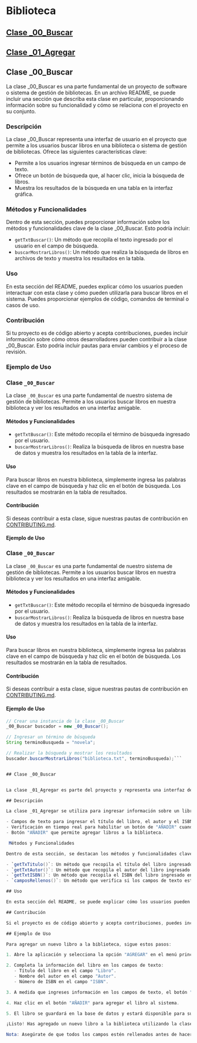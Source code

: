 # Biblioteca

## [Clase _00_Buscar](#clase-_00_buscar)
## [Clase _01_Agregar](#clase-_01_agregar)



## Clase _00_Buscar

La clase _00_Buscar es una parte fundamental de un proyecto de software o sistema de gestión de bibliotecas. En un archivo README, se puede incluir una sección que describa esta clase en particular, proporcionando información sobre su funcionalidad y cómo se relaciona con el proyecto en su conjunto.

### Descripción

La clase _00_Buscar representa una interfaz de usuario en el proyecto que permite a los usuarios buscar libros en una biblioteca o sistema de gestión de bibliotecas. Ofrece las siguientes características clave:

- Permite a los usuarios ingresar términos de búsqueda en un campo de texto.
- Ofrece un botón de búsqueda que, al hacer clic, inicia la búsqueda de libros.
- Muestra los resultados de la búsqueda en una tabla en la interfaz gráfica.

### Métodos y Funcionalidades

Dentro de esta sección, puedes proporcionar información sobre los métodos y funcionalidades clave de la clase _00_Buscar. Esto podría incluir:

- `getTxtBuscar()`: Un método que recopila el texto ingresado por el usuario en el campo de búsqueda.
- `buscarMostrarLibros()`: Un método que realiza la búsqueda de libros en archivos de texto y muestra los resultados en la tabla.

### Uso

En esta sección del README, puedes explicar cómo los usuarios pueden interactuar con esta clase y cómo pueden utilizarla para buscar libros en el sistema. Puedes proporcionar ejemplos de código, comandos de terminal o casos de uso.

### Contribución

Si tu proyecto es de código abierto y acepta contribuciones, puedes incluir información sobre cómo otros desarrolladores pueden contribuir a la clase _00_Buscar. Esto podría incluir pautas para enviar cambios y el proceso de revisión.

### Ejemplo de Uso

### Clase `_00_Buscar`

La clase `_00_Buscar` es una parte fundamental de nuestro sistema de gestión de bibliotecas. Permite a los usuarios buscar libros en nuestra biblioteca y ver los resultados en una interfaz amigable.

#### Métodos y Funcionalidades

- `getTxtBuscar()`: Este método recopila el término de búsqueda ingresado por el usuario.
- `buscarMostrarLibros()`: Realiza la búsqueda de libros en nuestra base de datos y muestra los resultados en la tabla de la interfaz.

#### Uso

Para buscar libros en nuestra biblioteca, simplemente ingresa las palabras clave en el campo de búsqueda y haz clic en el botón de búsqueda. Los resultados se mostrarán en la tabla de resultados.

#### Contribución

Si deseas contribuir a esta clase, sigue nuestras pautas de contribución en [CONTRIBUTING.md](CONTRIBUTING.md).

#### Ejemplo de Uso

### Clase `_00_Buscar`

La clase `_00_Buscar` es una parte fundamental de nuestro sistema de gestión de bibliotecas. Permite a los usuarios buscar libros en nuestra biblioteca y ver los resultados en una interfaz amigable.

#### Métodos y Funcionalidades

- `getTxtBuscar()`: Este método recopila el término de búsqueda ingresado por el usuario.
- `buscarMostrarLibros()`: Realiza la búsqueda de libros en nuestra base de datos y muestra los resultados en la tabla de la interfaz.

#### Uso

Para buscar libros en nuestra biblioteca, simplemente ingresa las palabras clave en el campo de búsqueda y haz clic en el botón de búsqueda. Los resultados se mostrarán en la tabla de resultados.

#### Contribución

Si deseas contribuir a esta clase, sigue nuestras pautas de contribución en [CONTRIBUTING.md](CONTRIBUTING.md).

#### Ejemplo de Uso

```java
// Crear una instancia de la clase _00_Buscar
_00_Buscar buscador = new _00_Buscar();

// Ingresar un término de búsqueda
String terminoBusqueda = "novela";

// Realizar la búsqueda y mostrar los resultados
buscador.buscarMostrarLibros("biblioteca.txt", terminoBusqueda);```


## Clase _00_Buscar


La clase _01_Agregar es parte del proyecto y representa una interfaz de usuario que permite agregar libros a un sistema de gestión de bibliotecas. A continuación, se describen las características clave y funcionalidades de esta clase.

## Descripción

La clase _01_Agregar se utiliza para ingresar información sobre un libro, como título, autor e ISBN, en un sistema de gestión de bibliotecas. Ofrece las siguientes características:

- Campos de texto para ingresar el título del libro, el autor y el ISBN.
- Verificación en tiempo real para habilitar un botón de "AÑADIR" cuando los campos están rellenados.
- Botón "AÑADIR" que permite agregar libros a la biblioteca.

 Métodos y Funcionalidades

Dentro de esta sección, se destacan los métodos y funcionalidades clave de la clase _01_Agregar. Esto incluye:

- `getTxTitulo()`: Un método que recopila el título del libro ingresado en el campo de texto.
- `getTxtAutor()`: Un método que recopila el autor del libro ingresado en el campo de texto.
- `getTxtISBN()`: Un método que recopila el ISBN del libro ingresado en el campo de texto.
- `camposRellenos()`: Un método que verifica si los campos de texto están rellenados y habilita el botón "AÑADIR" en consecuencia.

## Uso

En esta sección del README, se puede explicar cómo los usuarios pueden utilizar la clase _01_Agregar para agregar libros al sistema. Puedes proporcionar ejemplos de cómo interactuar con la interfaz de usuario y cómo se activa el botón "AÑADIR" cuando los campos están completos.

## Contribución

Si el proyecto es de código abierto y acepta contribuciones, puedes incluir información sobre cómo otros desarrolladores pueden contribuir a la clase _01_Agregar. Esto podría incluir pautas para enviar cambios y el proceso de revisión.

## Ejemplo de Uso

Para agregar un nuevo libro a la biblioteca, sigue estos pasos:

1. Abre la aplicación y selecciona la opción "AGREGAR" en el menú principal.

2. Completa la información del libro en los campos de texto:
   - Título del libro en el campo "Libro".
   - Nombre del autor en el campo "Autor".
   - Número de ISBN en el campo "ISBN".

3. A medida que ingreses información en los campos de texto, el botón "AÑADIR" se habilitará automáticamente si todos los campos están completos.

4. Haz clic en el botón "AÑADIR" para agregar el libro al sistema.

5. El libro se guardará en la base de datos y estará disponible para su consulta.

¡Listo! Has agregado un nuevo libro a la biblioteca utilizando la clase _01_Agregar.

Nota: Asegúrate de que todos los campos estén rellenados antes de hacer clic en "AÑADIR" para evitar errores.


